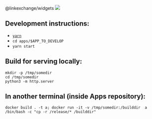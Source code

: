 @linkexchange/widgets [![](https://data.jsdelivr.com/v1/package/npm/@linkexchange/widgets/badge)](https://www.jsdelivr.com/package/npm/@linkexchange/widgets)  

## Development instructions:
- [`yarn`](https://yarnpkg.com/en/docs/install)
- `cd apps/$APP_TO_DEVELOP`
- `yarn start`

## Build for serving locally:

    mkdir -p /tmp/somedir
    cd /tmp/somedir
    python3 -m http.server

## In another terminal (inside Apps repository):

    docker build . -t a; docker run -it -v /tmp/somedir:/builddir  a /bin/bash -c "cp -r /release/* /builddir"
